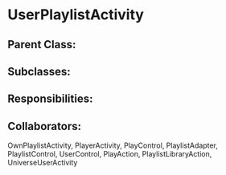 # UserPlaylistActivity

## Parent Class:


## Subclasses:


## Responsibilities:


## Collaborators:
OwnPlaylistActivity, PlayerActivity, PlayControl, PlaylistAdapter, PlaylistControl, UserControl, PlayAction, PlaylistLibraryAction, UniverseUserActivity
